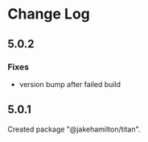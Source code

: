 # Change Log

## 5.0.2

### Fixes

- version bump after failed build


## 5.0.1

Created package "@jakehamilton/titan".

